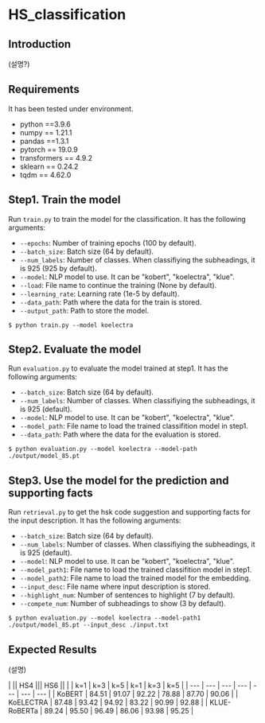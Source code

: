 # HS_classification

## Introduction
(설명?)

## Requirements
It has been tested under environment.

* python ==3.9.6
* numpy == 1.21.1
* pandas ==1.3.1
* pytorch == 19.0.9
* transformers == 4.9.2
* sklearn == 0.24.2
* tqdm == 4.62.0

## Step1. Train the model
Run `train.py` to train the model for the classification. It has the following arguments:

* `--epochs`: Number of training epochs (100 by default).
* `--batch_size`: Batch size (64 by default).
* `--num_labels`: Number of classes. When classifiying the subheadings, it is 925 (925 by default).
* `--model`: NLP model to use. It can be "kobert", "koelectra", "klue".
* `--load`: File name to continue the training (None by default).
* `--learning_rate`: Learning rate (1e-5 by default).
* `--data_path`: Path where the data for the train is stored.
* `--output_path`: Path to store the model.
```
$ python train.py --model koelectra
```
## Step2. Evaluate the model
Run `evaluation.py` to evaluate the model trained at step1. It has the following arguments:

* `--batch_size`: Batch size (64 by default).
* `--num_labels`: Number of classes. When classifiying the subheadings, it is 925 (default).
* `--model`: NLP model to use. It can be "kobert", "koelectra", "klue".
* `--model_path`: File name to load the trained classifition model in step1.
* `--data_path`: Path where the data for the evaluation is stored.
```
$ python evaluation.py --model koelectra --model-path ./output/model_85.pt
```
## Step3. Use the model for the prediction and supporting facts
Run `retrieval.py` to get the hsk code suggestion and supporting facts for the input description. It has the following arguments:

* `--batch_size`: Batch size (64 by default).
* `--num_labels`: Number of classes. When classifiying the subheadings, it is 925 (default).
* `--model`: NLP model to use. It can be "kobert", "koelectra", "klue".
* `--model_path1`: File name to load the trained classifition model in step1.
* `--model_path2`: File name to load the trained model for the embedding. 
* `--input_desc`: File name where input description is stored.
* `--highlight_num`: Number of sentences to highlight (7 by default).
* `--compete_num`: Number of subheadings to show (3 by default).
```
$ python evaluation.py --model koelectra --model-path1 ./output/model_85.pt --input_desc ./input.txt
```
## Expected Results
(설명)

|  || HS4 ||| HS6 || 
|  | k=1 | k=3 | k=5 | k=1  | k=3 | k=5 | 
| --- | --- | --- | --- | ---  | ---  | --- | 
| KoBERT | 84.51 | 91.07 | 92.22 | 78.88 | 87.70 | 90.06 | 
| KoELECTRA | 87.48 | 93.42 | 94.92 | 83.22 | 90.99 | 92.88 | 
| KLUE-RoBERTa | 89.24 | 95.50 | 96.49 | 86.06 | 93.98 | 95.25 | 
